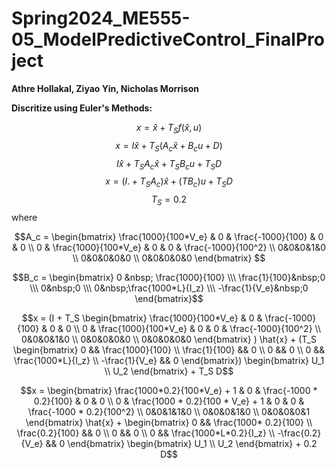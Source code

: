 # Spring2024_ME555-05_ModelPredictiveControl_FinalProject  
**Athre Hollakal, Ziyao Yin, Nicholas Morrison**


**Discritize using Euler's Methods:**

$$x = \hat{x} + T_S f(\hat{x}, u) $$
$$x = I \hat{x} + T_S (A_c \hat{x} + B_c u + D)$$ 
$$I \hat{x} + T_S A_c \hat{x} + T_S B_c u + T_S D$$
$$x = (I. + T_S A_c) \hat{x} + (T B_c) u + T_S D$$
$$T_S = 0.2$$
where

$$A_c = \begin{bmatrix} \frac{1000}{100*V_e} & 0 & \frac{-1000}{100} & 0 & 0 \\ 0 & \frac{1000}{100*V_e} & 0 & 0 & \frac{-1000}{100^2} \\ 0&0&0&1&0 \\ 0&0&0&0&0 \\ 0&0&0&0&0 \end{bmatrix} $$

$$B_c = \begin{bmatrix}  0 &nbsp; \frac{1000}{100} \\\ \frac{1}{100}&nbsp;0 \\\ 0&nbsp;0 \\\ 0&nbsp;\frac{1000*L}{I_z} \\\ -\frac{1}{V_e}&nbsp;0 \end{bmatrix}$$


$$x = (I + T_S \begin{bmatrix} \frac{1000}{100*V_e} & 0 & \frac{-1000}{100} & 0 & 0 \\ 0 & \frac{1000}{100*V_e} & 0 & 0 & \frac{-1000}{100^2} \\ 0&0&0&1&0 \\ 0&0&0&0&0 \\ 0&0&0&0&0 \end{bmatrix} ) \hat{x} + (T_S \begin{bmatrix} 0 && \frac{1000}{100} \\ \frac{1}{100} && 0 \\ 0 && 0 \\ 0 && \frac{1000*L}{I_z} \\ -\frac{1}{V_e} && 0 \end{bmatrix}) \begin{bmatrix} U_1 \\ U_2 \end{bmatrix} + T_S D$$


$$x = \begin{bmatrix} \frac{1000*0.2}{100*V_e} + 1 & 0 & \frac{-1000 * 0.2}{100} & 0 & 0 \\ 0 & \frac{1000 * 0.2}{100 * V_e} + 1 & 0 & 0 & \frac{-1000 * 0.2}{100^2} \\ 0&0&1&1&0 \\ 0&0&0&1&0 \\ 0&0&0&0&1 \end{bmatrix}  \hat{x} + \begin{bmatrix} 0 && \frac{1000* 0.2}{100} \\ \frac{0.2}{100} && 0 \\ 0 && 0 \\ 0 && \frac{1000*L*0.2}{I_z} \\ -\frac{0.2}{V_e} && 0 \end{bmatrix} \begin{bmatrix} U_1 \\ U_2 \end{bmatrix} + 0.2 D$$